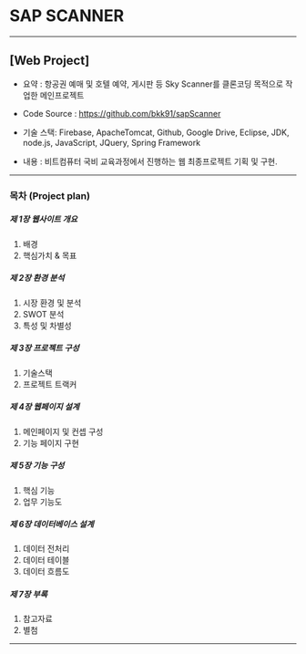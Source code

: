 
# SAP SCANNER
---
## [Web Project] 

- 요약 : 항공권 예매 및 호텔 예약, 게시판 등 Sky Scanner를 클론코딩 목적으로 작업한 메인프로젝트

- Code Source : https://github.com/bkk91/sapScanner

- 기술 스택: Firebase, ApacheTomcat, Github, Google Drive, Eclipse, JDK, node.js, JavaScript, JQuery, Spring Framework

- 내용 : 비트컴퓨터 국비 교육과정에서 진행하는 웹 최종프로젝트 기획 및 구현.

---
### 목차 (Project plan)

##### 제 1장 웹사이트 개요

1. 배경
2. 핵심가치 & 목표

##### 제 2장 환경 분석
1. 시장 환경 및 분석
2. SWOT 분석
3. 특성 및 차별성

##### 제 3장 프로젝트 구성
1. 기술스택
2. 프로젝트 트랙커

##### 제 4장 웹페이지 설계
1. 메인페이지 및 컨셉 구성
2. 기능 페이지 구현

##### 제 5장 기능 구성
1. 핵심 기능
2. 업무 기능도

##### 제 6장 데이터베이스 설계
1. 데이터 전처리
2. 데이터 테이블
3. 데이터 흐름도

##### 제 7장 부록
1. 참고자료
2. 별첨

---
